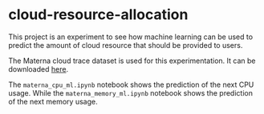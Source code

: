 # cloud-resource-allocation
This project is an experiment to see how machine learning can be used to predict the amount of cloud resource that should be provided to users.

The Materna cloud trace dataset is used for this experimentation. It can be downloaded [here](http://gwa.ewi.tudelft.nl/datasets/gwa-t-13-materna).

The `materna_cpu_ml.ipynb` notebook shows the prediction of the next CPU usage. 
While the `materna_memory_ml.ipynb` notebook shows the prediction of the next memory usage.
